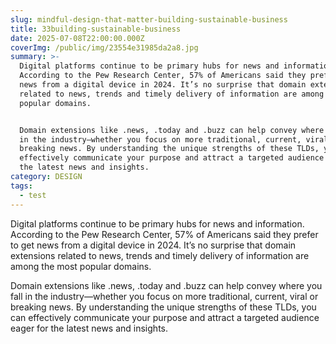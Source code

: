 ```yaml
---
slug: mindful-design-that-matter-building-sustainable-business
title: 33building-sustainable-business
date: 2025-07-08T22:00:00.000Z
coverImg: /public/img/23554e31985da2a8.jpg
summary: >-
  Digital platforms continue to be primary hubs for news and information.
  According to the Pew Research Center, 57% of Americans said they prefer to get
  news from a digital device in 2024. It’s no surprise that domain extensions
  related to news, trends and timely delivery of information are among the most
  popular domains. 


  Domain extensions like .news, .today and .buzz can help convey where you fall
  in the industry—whether you focus on more traditional, current, viral or
  breaking news. By understanding the unique strengths of these TLDs, you can
  effectively communicate your purpose and attract a targeted audience eager for
  the latest news and insights.
category: DESIGN
tags:
  - test
---
```


Digital platforms continue to be primary hubs for news and information. According to the Pew Research Center, 57% of Americans said they prefer to get news from a digital device in 2024. It’s no surprise that domain extensions related to news, trends and timely delivery of information are among the most popular domains. 

Domain extensions like .news, .today and .buzz can help convey where you fall in the industry—whether you focus on more traditional, current, viral or breaking news. By understanding the unique strengths of these TLDs, you can effectively communicate your purpose and attract a targeted audience eager for the latest news and insights.
